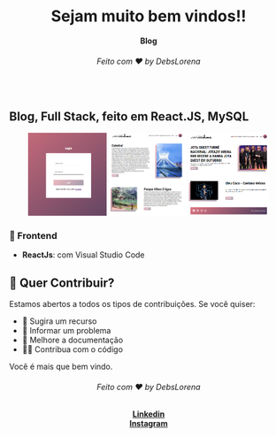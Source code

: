 <div align="center">
  <h1>Sejam muito bem vindos!!</h1>
  <strong>Blog</strong>
  <h6>Feito com ❤️ by DebsLorena</h6>
</div>
<br>


## Blog, Full Stack, feito em React.JS, MySQL

<div align="center">
    <img src="./print.PNG" alt="daily.dev" height="150">
    <img src="./print1.PNG" alt="daily.dev" height="150">
    <img src="./print2.PNG" alt="daily.dev" height="150">
</div>


### 🎨 Frontend

*  **ReactJs**: com Visual Studio Code


## 🙌 Quer Contribuir?

Estamos abertos a todos os tipos de contribuições. Se você quiser:
* 🤔 Sugira um recurso
* 🐛 Informar um problema
* 📖 Melhore a documentação
* 👨‍💻 Contribua com o código

Você é mais que bem vindo. 


<div align="center">
    <h6>Feito com ❤️ by DebsLorena</h6>
    <a href="https://www.linkedin.com/in/loredebs/"><strong>Linkedin</strong></a></br>
    <a href="https://www.instagram.com/debslorena/"><strong>Instagram</strong></a>
</div>
